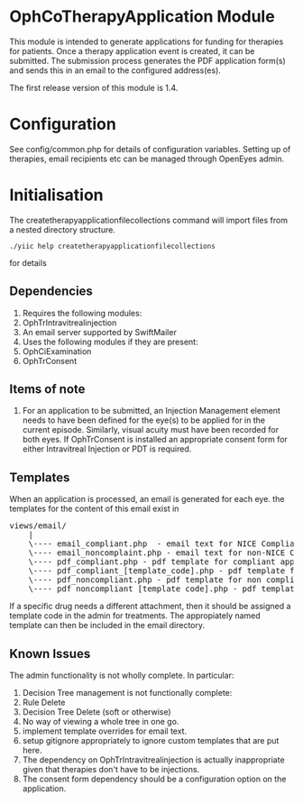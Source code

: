 OphCoTherapyApplication Module
==============================

This module is intended to generate applications for funding for therapies for patients. Once a therapy application event
is created, it can be submitted. The submission process generates the PDF application form(s) and sends this in an email
to the configured address(es).

The first release version of this module is 1.4.

Configuration
=============

See config/common.php for details of configuration variables. Setting up of therapies, email recipients etc can be managed
through OpenEyes admin.

Initialisation
==============

The createtherapyapplicationfilecollections command will import files from a nested directory structure.

    ./yiic help createtherapyapplicationfilecollections

for details

Dependencies
------------

1. Requires the following modules:
  1. OphTrIntravitrealinjection
2. An email server supported by SwiftMailer
3. Uses the following modules if they are present:
  1. OphCiExamination
  2. OphTrConsent

Items of note
-------------

1. For an application to be submitted, an Injection Management element needs to have been defined for the eye(s) to be
applied for in the current episode. Similarly, visual acuity must have been recorded for both eyes. If OphTrConsent is
installed an appropriate consent form for either Intravitreal Injection or PDT is required.

Templates
---------

When an application is processed, an email is generated for each eye. the templates for the content of this email exist in
<pre>
views/email/
	|
	\---- email_compliant.php  - email text for NICE Compliant therapy applications
	\---- email_noncomplaint.php - email text for non-NICE Compliant therapy applications
	\---- pdf_compliant.php - pdf template for compliant applications
	\---- pdf_compliant_[template_code].php - pdf template for compliant applications
	\---- pdf_noncompliant.php - pdf template for non compliant applications
	\---- pdf_noncompliant_[template_code].php - pdf template for non compliant applications
</pre>

If a specific drug needs a different attachment, then it should be assigned a template code in the admin for treatments.
The appropiately named template can then be included in the email directory.


Known Issues
------------

The admin functionality is not wholly complete. In particular:

1. Decision Tree management is not functionally complete:
 1. Rule Delete
 2. Decision Tree Delete (soft or otherwise)
 3. No way of viewing a whole tree in one go.
2. implement template overrides for email text.
3. setup gitignore appropriately to ignore custom templates that are put here.
4. The dependency on OphTrIntravitrealinjection is actually inappropriate given that therapies don't have to be
injections.
5. The consent form dependency should be a configuration option on the application.
